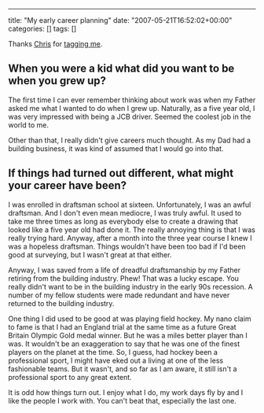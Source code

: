 ---
title: "My early career planning"
date: "2007-05-21T16:52:02+00:00"
categories: []
tags: []

Thanks <a href="http://www.chrisg.com/">Chris</a> for <a href="http://www.chrisg.com/how-my-career-found-me/">tagging me</a>.

<h2>When you were a kid what did you want to be when you grew up?</h2>

The first time I can ever remember thinking about work was when my Father asked me what I wanted to do when I grew up. Naturally, as a five year old, I was very impressed with being a JCB driver. Seemed the coolest job in the world to me.

Other than that, I really didn't give careers much thought. As my Dad had a building business, it was kind of assumed that I would go into that.

<h2>If things had turned out different, what might your career have been?</h2>

I was enrolled in draftsman school at sixteen. Unfortunately, I was an awful draftsman. And I don't even mean mediocre, I was truly awful. It used to take me three times as long as everybody else to create a drawing that looked like a five year old had done it. The really annoying thing is that I was really trying hard. Anyway, after a month into the three year course I knew I was a hopeless draftsman. Things wouldn't have been too bad if I'd been good at surveying, but I wasn't great at that either.

Anyway, I was saved from a life of dreadful draftsmanship by my Father retiring from the building industry. Phew! That was a lucky escape. You really didn't want to be in the building industry in the early 90s recession. A number of my fellow students were made redundant and have never returned to the building industry.

One thing I did used to be good at was playing field hockey. My nano claim to fame is that I had an England trial at the same time as a future Great Britain Olympic Gold medal winner. But he was a miles better player than I was. It wouldn't be an exaggeration to say that he was one of the finest players on the planet at the time. So, I guess, had hockey been a professional sport, I might have eked out a living at one of the less fashionable teams. But it wasn't, and so far as I am aware, it still isn't a professional sport to any great extent.

It is odd how things turn out. I enjoy what I do, my work days fly by and I like the people I work with. You can't beat that, especially the last one.
